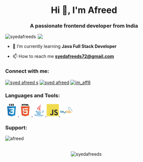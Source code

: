<h1 align="center">Hi 👋, I'm Afreed</h1>
<h3 align="center">A passionate frontend developer from India</h3>
<img align="right"  width="400" src="https://user-images.githubusercontent.com/74038190/219923823-bf1ce878-c6b8-4faa-be07-93e6b1006521.gif">


<p align="left"> <img src="https://komarev.com/ghpvc/?username=syedafreeds&label=Profile%20views&color=0e75b6&style=flat" alt="syedafreeds" /> </p>



- 🌱 I’m currently learning **Java Full Stack Developer**


                                  

- 📫 How to reach me **syedafreeds72@gmail.com**

<h3 align="left">Connect with me:</h3>
<p align="left">
<a href="//https://www.linkedin.com/in/syed-afreed-s-10137b252" target="blank"><img align="center" src="https://raw.githubusercontent.com/rahuldkjain/github-profile-readme-generator/master/src/images/icons/Social/linked-in-alt.svg" alt="syed afreed s" height="30" width="40" /></a>
<a href="https://fb.com/syed afreed" target="blank"><img align="center" src="https://raw.githubusercontent.com/rahuldkjain/github-profile-readme-generator/master/src/images/icons/Social/facebook.svg" alt="syed afreed" height="30" width="40" /></a>
<a href="https://instagram.com/im_aff8" target="blank"><img align="center" src="https://raw.githubusercontent.com/rahuldkjain/github-profile-readme-generator/master/src/images/icons/Social/instagram.svg" alt="im_aff8" height="30" width="40" /></a>
</p>

<h3 align="left">Languages and Tools:</h3>
<p align="left"> <a href="https://www.w3schools.com/css/" target="_blank" rel="noreferrer"> <img src="https://raw.githubusercontent.com/devicons/devicon/master/icons/css3/css3-original-wordmark.svg" alt="css3" width="40" height="40"/> </a> <a href="https://www.w3.org/html/" target="_blank" rel="noreferrer"> <img src="https://raw.githubusercontent.com/devicons/devicon/master/icons/html5/html5-original-wordmark.svg" alt="html5" width="40" height="40"/> </a> <a href="https://www.java.com" target="_blank" rel="noreferrer"> <img src="https://raw.githubusercontent.com/devicons/devicon/master/icons/java/java-original.svg" alt="java" width="40" height="40"/> </a> <a href="https://developer.mozilla.org/en-US/docs/Web/JavaScript" target="_blank" rel="noreferrer"> <img src="https://raw.githubusercontent.com/devicons/devicon/master/icons/javascript/javascript-original.svg" alt="javascript" width="40" height="40"/> </a> <a href="https://www.mysql.com/" target="_blank" rel="noreferrer"> <img src="https://raw.githubusercontent.com/devicons/devicon/master/icons/mysql/mysql-original-wordmark.svg" alt="mysql" width="40" height="40"/> </a> </p>

<h3 align="left">Support:</h3>
<p><a href="https://www.buymeacoffee.com/afreed"> <img align="left" src="https://cdn.buymeacoffee.com/buttons/v2/default-yellow.png" height="50" width="210" alt="afreed" /></a></p><br><br>

<p><img align="center" src="https://github-readme-streak-stats.herokuapp.com/?user=syedafreeds&" alt="syedafreeds" /></p>
